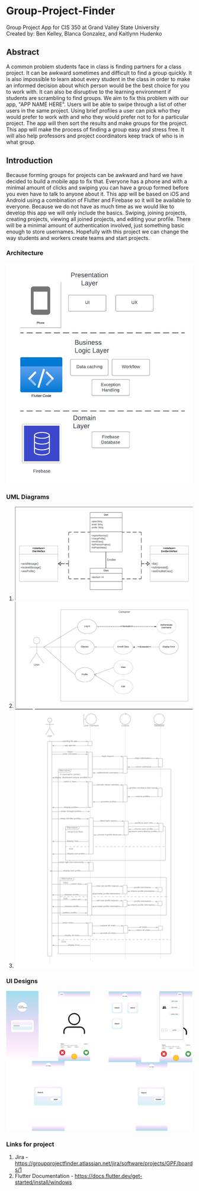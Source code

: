# Group-Project-Finder

Group Project App for CIS 350 at Grand Valley State University
<br>Created by: Ben Kelley, Blanca Gonzalez, and Kaitlynn Hudenko</br>

## Abstract

A common problem students face in class is finding partners for a class project. It can be awkward sometimes and difficult to find a group quickly. It is also impossible to learn about every student in the class in order to make an informed decision about which person would be the best choice for you to work with. It can also be disruptive to the learning environment if students are scrambling to find groups. We aim to fix this problem with our app, "APP NAME HERE". Users will be able to swipe through a list of other users in the same project. Using brief profiles a user can pick who they would prefer to work with and who they would prefer not to for a particular project. The app will then sort the results and make groups for the project. This app will make the process of finding a group easy and stress free. It will also help professors and project coordinators keep track of who is in what group.

## Introduction

Because forming groups for projects can be awkward and hard we have decided to build a mobile app to fix that. Everyone has a phone and with a minimal amount of clicks and swiping you can have a group formed before you even have to talk to anyone about it. This app will be based on iOS and Android using a combination of Flutter and Firebase so it will be available to everyone. Because we do not have as much time as we would like to develop this app we will only include the basics. Swiping, joining projects, creating projects, viewing all joined projects, and editing your profile. There will be a minimal amount of authentication involved, just something basic enough to store usernames. Hopefully with this project we can change the way students and workers create teams and start projects.

### Architecture

![Architecture](images/Architecture.png)

### UML Diagrams

1. ![UML Class Diagram](assets/images/class-diagram.png)
2. ![Use Case Diagram](assets/images/user-diagram.png)
3. ![Sequence Diagram pt 1](assets/images/sequence-diagram.png)


### UI Designs

![UI Screens](images/UI-Designs.png)

### Links for project

1. Jira - https://groupprojectfinder.atlassian.net/jira/software/projects/GPF/boards/1
2. Flutter Documentation - https://docs.flutter.dev/get-started/install/windows
